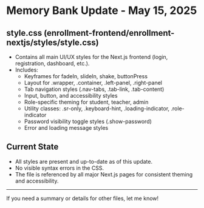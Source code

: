 # Memory Bank Update - May 15, 2025

## style.css (enrollment-frontend/enrollment-nextjs/styles/style.css)

- Contains all main UI/UX styles for the Next.js frontend (login, registration, dashboard, etc.).
- Includes:
  - Keyframes for fadeIn, slideIn, shake, buttonPress
  - Layout for .wrapper, .container, .left-panel, .right-panel
  - Tab navigation styles (.nav-tabs, .tab-link, .tab-content)
  - Input, button, and accessibility styles
  - Role-specific theming for student, teacher, admin
  - Utility classes: .sr-only, .keyboard-hint, .loading-indicator, .role-indicator
  - Password visibility toggle styles (.show-password)
  - Error and loading message styles

## Current State

- All styles are present and up-to-date as of this update.
- No visible syntax errors in the CSS.
- The file is referenced by all major Next.js pages for consistent theming and accessibility.

---

If you need a summary or details for other files, let me know!
